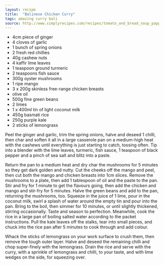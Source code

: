 ```yaml
---
layout: recipe
title:  "Balinese Chicken Curry"
tags: amazing curry bali
source: http://www.simplyrecipes.com/recipes/tomato_and_bread_soup_pappa_al_pomodoro
---
```

* 4cm piece of ginger
* 4 cloves of garlic
* 1 bunch of spring onions
* 2 fresh red chillies
* 40g cashew nuts
* 4 kaffir lime leaves
* 1 teaspoon ground turmeric
* 2 teaspoons fish sauce
* 300g oyster mushrooms
* 1 ripe mango
* 3 x 200g skinless free-range chicken breasts
* olive oil
* 500g fine green beans
* 2 limes
* 1 x 400ml tin of light coconut milk
* 450g basmati rice
* 250g purple kale
* 2 sticks of lemongrass

Peel the ginger and garlic, trim the spring onions, halve and deseed 1 chilli, then char and soften it all in a large casserole pan on a medium-high heat with the cashews until everything is just starting to catch, tossing often. Tip into a blender with the lime leaves, turmeric, fish sauce, 1 teaspoon of black pepper and a pinch of sea salt and blitz into a paste.

Return the pan to a medium heat and dry char the mushrooms for 5 minutes so they get dark golden and nutty. Cut the cheeks off the mango and peel, then cut both the mango and chicken breasts into 1cm slices. Remove the mushrooms to a plate, then add 1 tablespoon of oil and the paste to the pan. Stir and fry for 1 minute to get the flavours going, then add the chicken and mango and stir-fry for 5 minutes. Halve the green beans and add to the pan, returning the mushrooms, too. Squeeze in the juice of 1 lime, pour in the coconut milk, swirl a splash of water around the empty tin and pour into the pan. Bring to the boil, then simmer for 10 minutes, or until slightly thickened, stirring occasionally. Taste and season to perfection. Meanwhile, cook the rice in a large pan of boiling salted water according to the packet instructions. Pull the kale leaves off the stalks, tear into small pieces, and chuck into the rice pan after 5 minutes to cook through and add colour.

Whack the sticks of lemongrass on your work surface to crush them, then remove the tough outer layer. Halve and deseed the remaining chilli and chop super-finely with the lemongrass. Drain the rice and serve with the curry, with a sprinkle of lemongrass and chilli, to your taste, and with lime wedges on the side, for squeezing over.
